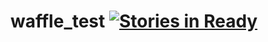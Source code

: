 waffle_test  [![Stories in Ready](https://badge.waffle.io/kmanzana/waffle-test.png?label=ready&title=Ready)](http://waffle.io/kmanzana/waffle-test)
===========
